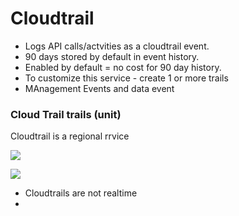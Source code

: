 
# Cloudtrail

- Logs API calls/actvities as a cloudtrail event.
- 90 days stored by default in event history.
- Enabled by default = no cost for 90 day history.
- To customize this service - create 1 or more trails
- MAnagement Events and data event


### Cloud Trail trails (unit)

Cloudtrail is a regional rrvice



![](../images/2021-09-01-19-37-14.png)

![](../images/2021-09-01-19-40-37.png)


- Cloudtrails are not realtime
- 